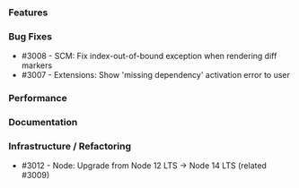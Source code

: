 ### Features 

### Bug Fixes

- #3008 - SCM: Fix index-out-of-bound exception when rendering diff markers
- #3007 - Extensions: Show 'missing dependency' activation error to user

### Performance

### Documentation

### Infrastructure / Refactoring

- #3012 - Node: Upgrade from Node 12 LTS -> Node 14 LTS (related #3009)
